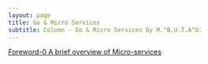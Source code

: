 ```yaml
---
layout: page
title: Go & Micro Services
subtitle: Column - Go & Micro Services by M."B.U.T.A"O.
---
```


[Foreword-0 A brief overview of Micro-services](/_posts/2022-06-25-Go-and-MicroServices-0-1.md)